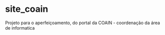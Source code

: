 # site_coain
Projeto para o aperfeiçoamento, do portal da COAIN - coordenação da área de informatica
